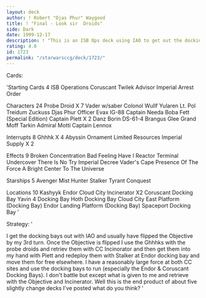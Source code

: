 ```yaml
---
layout: deck
author: ! Robert "Djas Phur" Waygood
title: ! "Final - Look sir  Droids"
side: Dark
date: 1999-12-17
description: ! "This is an ISB Ops deck using IAO to get out the docking bays, and Stalker with Captain Piett to get out the probe droids."
rating: 4.0
id: 1723
permalink: "/starwarsccg/deck/1723/"
---
```

Cards: 

'Starting Cards 4
ISB Operations
Coruscant
Twilek Advisor
Imperial Arrest Order

Characters 24
Probe Droid X 7
Vader w/saber
Colonol Wullf Yularen
Lt. Pol Treidum
Zuckuss
Djas Phur
Officer Evax
IG-88
Captain Needa
Boba Fett (Special Edition)
Captain Piett X 2
Danz Borin
DS-61-4
Brangus Glee
Grand Moff Tarkin
Admiral Motti
Captain Lennox

Interrupts 8
Ghhhk X 4
Abyssin Ornament
Limited Resources
Imperial Supply X 2

Effects 9
Broken Concentration
Bad Feeling Have I
Reactor Terminal
Undercover
There Is No Try
Imperial Decree
Vader's Cape
Presence Of The Force
A Bright Center To The Universe

Starships 5
Avenger
Mist Hunter
Stalker
Tyrant
Conquest

Locations 10
Kashyyk
Endor
Cloud City Incinerator X2
Coruscant Docking Bay
Yavin 4 Docking Bay
Hoth Docking Bay
Cloud City East Platform (Docking Bay)
Endor Landing Platform (Docking Bay)
Spaceport Docking Bay
'

Strategy: '

I get the docking bays out with IAO and usually have flipped the Objective by my 3rd turn. Once the Objective is flipped I use the Ghhhks with the probe droids and retriev them with CC Incinorator and then get them into my hand with Piett and redeploy them with Stalker at Endor docking bay and move them for free elsewhere. I have a reasonably large force at both CC sites and use the docking bays to run (especially the Endor & Coruscant Docking Bays). I don't battle but except what is given to me and retrieve with the Objective and Incinerator.
Well this is the end product of about five slightly change decks I've posted what do you think? '
